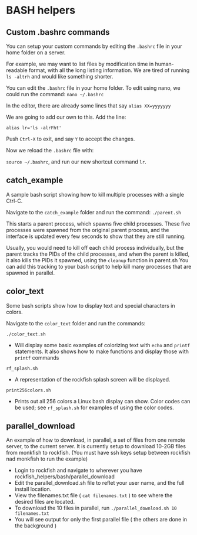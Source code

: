 # BASH helpers

## Custom .bashrc commands
You can setup your custom commands by editing the ```.bashrc``` file in your home folder on a server.

For example, we may want to list files by modification time in human-readable format, with all the long listing information.
We are tired of running ```ls -altrh``` and would like something shorter.

You can edit the ```.bashrc``` file in your home folder.
To edit using nano, we could run the command:
```nano ~/.bashrc```

In the editor, there are already some lines that say
```alias XX=yyyyyyy```

We are going to add our own to this. Add the line:

```alias lr='ls -alrFht'```

Push ```Ctrl-X``` to exit, and say ```Y``` to accept the changes.

Now we reload the ```.bashrc``` file with:

```source ~/.bashrc```, and run our new shortcut command ```lr```.


## catch_example
A sample bash script showing how to kill multiple processes with a single Ctrl-C.

Navigate to the ```catch_example``` folder and run the command:
```./parent.sh```

This starts a parent process, which spawns five child processes. These five processes were spawned from the original parent process, and the interface is updated every few seconds to show that they are still running.

Usually, you would need to kill off each child process individually, but the parent tracks the PIDs of the child processes, and when the parent is killed, it also kills the PIDs it spawned, using the ```cleanup``` function in parent.sh You can add this tracking to your bash script to help kill many processes that are spawned in parallel.

## color_text
Some bash scripts show how to display text and special characters in colors.

Navigate to the ```color_text``` folder and run the commands:

```./color_text.sh```
- Will display some basic examples of colorizing text with ```echo``` and ```printf``` statements. It also shows how to make functions and display those with ```printf``` commands

```rf_splash.sh```
- A representation of the rockfish splash screen will be displayed.

```print256colors.sh```
- Prints out all 256 colors a Linux bash display can show. Color codes can be used; see ```rf_splash.sh``` for examples of using the color codes.

## parallel_download
An example of how to download, in parallel, a set of files from one remote server, to the current server.
It is currently setup to download 10-2GB files from monkfish to rockfish.
(You must have ssh keys setup between rockfish nad monkfish to run the example)
- Login to rockfish and navigate to wherever you have rockfish_helpers/bash/parallel_download
- Edit the parallel_download.sh file to reflet your user name, and the full install location.
- View the filenames.txt file ( ```cat filenames.txt``` ) to see where the desired files are located.
- To download the 10 files in parallel, run ```./parallel_download.sh 10 filenames.txt```
- You will see output for only the first parallel file ( the others are done in the background )
  
